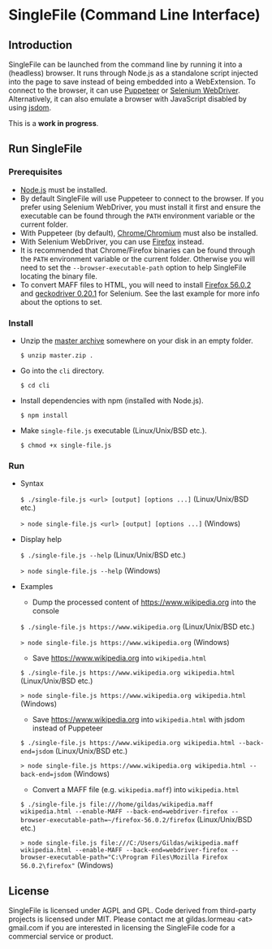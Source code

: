 # SingleFile (Command Line Interface)

## Introduction

SingleFile can be launched from the command line by running it into a (headless) browser. It runs through Node.js as a standalone script injected into the page to save instead of being embedded into a WebExtension. To connect to the browser, it can use [Puppeteer](https://github.com/GoogleChrome/puppeteer) or [Selenium WebDriver](https://www.npmjs.com/package/selenium-webdriver). Alternatively, it can also emulate a browser with JavaScript disabled by using [jsdom](https://github.com/jsdom/jsdom).

This is a **work in progress**.

## Run SingleFile

### Prerequisites

- [Node.js](https://nodejs.org) must be installed. 
- By default SingleFile will use Puppeteer to connect to the browser. If you prefer using Selenium WebDriver, you must install it first and ensure the executable can be found through the `PATH` environment variable or the current folder.
- With Puppeteer (by default), [Chrome/Chromium](https://www.google.com/chrome/) must also be installed. 
- With Selenium WebDriver, you can use [Firefox](https://www.mozilla.org/en/firefox/new/) instead. 
- It is recommended that Chrome/Firefox binaries can be found through the `PATH` environment variable or the current folder. Otherwise you will need to set the `--browser-executable-path` option to help SingleFile locating the binary file.
- To convert MAFF files to HTML, you will need to install [Firefox 56.0.2](https://ftp.mozilla.org/pub/firefox/releases/56.0.2/) and [geckodriver 0.20.1](https://github.com/mozilla/geckodriver/releases/tag/v0.20.1) for Selenium. See the last example for more info about the options to set.

### Install
- Unzip the [master archive](https://github.com/gildas-lormeau/SingleFile/archive/master.zip) somewhere on your disk in an empty folder.

  `$ unzip master.zip .`
  
- Go into the `cli` directory.

  `$ cd cli`
  
- Install dependencies with npm (installed with Node.js).

  `$ npm install`
  
- Make `single-file.js` executable (Linux/Unix/BSD etc.).

  `$ chmod +x single-file.js`

### Run
- Syntax
 
  `$ ./single-file.js <url> [output] [options ...]` (Linux/Unix/BSD etc.)

  `> node single-file.js <url> [output] [options ...]` (Windows)    

- Display help

  `$ ./single-file.js --help` (Linux/Unix/BSD etc.)

  `> node single-file.js --help` (Windows)

- Examples

  - Dump the processed content of https://www.wikipedia.org into the console

  `$ ./single-file.js https://www.wikipedia.org` (Linux/Unix/BSD etc.)

  `> node single-file.js https://www.wikipedia.org` (Windows)

  - Save https://www.wikipedia.org into `wikipedia.html`

  `$ ./single-file.js https://www.wikipedia.org wikipedia.html` (Linux/Unix/BSD etc.)
  
  `> node single-file.js https://www.wikipedia.org wikipedia.html` (Windows)

  - Save https://www.wikipedia.org into `wikipedia.html` with jsdom instead of Puppeteer

  `$ ./single-file.js https://www.wikipedia.org wikipedia.html --back-end=jsdom` (Linux/Unix/BSD etc.)
  
  `> node single-file.js https://www.wikipedia.org wikipedia.html --back-end=jsdom` (Windows)

  - Convert a MAFF file (e.g. `wikipedia.maff`) into `wikipedia.html`

  `$ ./single-file.js file:///home/gildas/wikipedia.maff wikipedia.html --enable-MAFF --back-end=webdriver-firefox --browser-executable-path=~/firefox-56.0.2/firefox` (Linux/Unix/BSD etc.)
  
  `> node single-file.js file:///C:/Users/Gildas/wikipedia.maff wikipedia.html --enable-MAFF --back-end=webdriver-firefox --browser-executable-path="C:\Program Files\Mozilla Firefox 56.0.2\firefox"` (Windows)
  
## License
SingleFile is licensed under AGPL and GPL. Code derived from third-party projects is licensed under MIT. Please contact me at gildas.lormeau &lt;at&gt; gmail.com if you are interested in licensing the SingleFile code for a commercial service or product.
